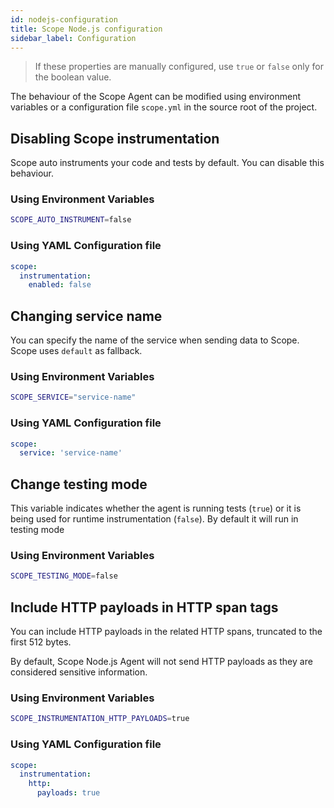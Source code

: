 ```yaml
---
id: nodejs-configuration
title: Scope Node.js configuration
sidebar_label: Configuration
---
```


> If these properties are manually configured, use `true` or `false` only for the boolean value.

The behaviour of the Scope Agent can be modified using environment variables or a configuration file `scope.yml` in the source root of the project.

## Disabling Scope instrumentation

Scope auto instruments your code and tests by default. You can disable this behaviour.

### Using Environment Variables

```sh
SCOPE_AUTO_INSTRUMENT=false
```

### Using YAML Configuration file

```yaml
scope:
  instrumentation:
    enabled: false
```


## Changing service name

You can specify the name of the service when sending data to Scope. Scope uses `default` as fallback.

### Using Environment Variables

```sh
SCOPE_SERVICE="service-name"
```

### Using YAML Configuration file

```yaml
scope:
  service: 'service-name'
```

## Change testing mode

This variable indicates whether the agent is running tests (`true`) or it is being used for runtime instrumentation (`false`). By default it will run in testing mode

### Using Environment Variables

```sh
SCOPE_TESTING_MODE=false
```

## Include HTTP payloads in HTTP span tags

You can include HTTP payloads in the related HTTP spans, truncated to the first 512 bytes.

By default, Scope Node.js Agent will not send HTTP payloads as they are considered sensitive information.

### Using Environment Variables

```sh
SCOPE_INSTRUMENTATION_HTTP_PAYLOADS=true
```



### Using YAML Configuration file

```yaml
scope:
  instrumentation:
    http:
      payloads: true
```
